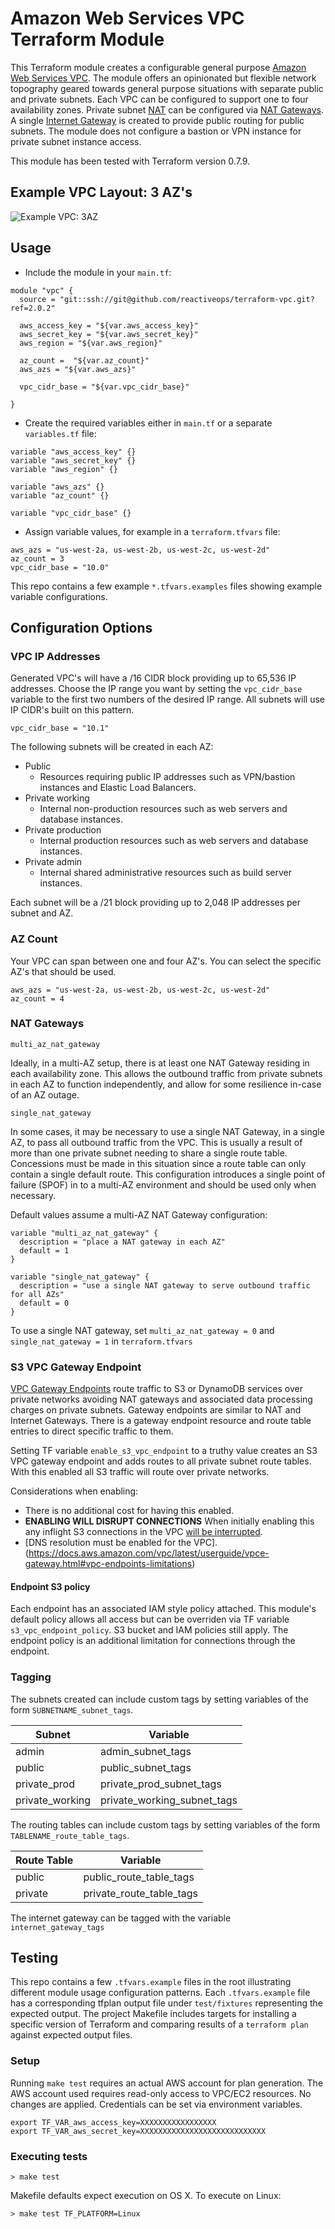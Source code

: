 # Amazon Web Services VPC Terraform Module

This Terraform module creates a configurable general purpose [Amazon Web Services VPC](http://docs.aws.amazon.com/AmazonVPC/latest/UserGuide/VPC_Introduction.html). The module offers an opinionated but flexible network topography geared towards general purpose situations with separate public and private subnets. Each VPC can be configured to support one to four availability zones. Private subnet [NAT](http://docs.aws.amazon.com/AmazonVPC/latest/UserGuide/vpc-nat.html) can be configured via [NAT Gateways](http://docs.aws.amazon.com/AmazonVPC/latest/UserGuide/vpc-nat-gateway.html). A single [Internet Gateway](http://docs.aws.amazon.com/AmazonVPC/latest/UserGuide/VPC_Internet_Gateway.html) is created to provide public routing for public subnets. The module does not configure a bastion or VPN instance for private subnet instance access.

This module has been tested with Terraform version 0.7.9.

## Example VPC Layout: 3 AZ's

![Example VPC: 3AZ](vpc_layout.png)

## Usage

* Include the module in your `main.tf`:

```
module "vpc" {
  source = "git::ssh://git@github.com/reactiveops/terraform-vpc.git?ref=2.0.2"

  aws_access_key = "${var.aws_access_key}"
  aws_secret_key = "${var.aws_secret_key}"
  aws_region = "${var.aws_region}"

  az_count =  "${var.az_count}"
  aws_azs = "${var.aws_azs}"

  vpc_cidr_base = "${var.vpc_cidr_base}"

}
```

* Create the required variables either in `main.tf` or a separate `variables.tf` file:

```
variable "aws_access_key" {}
variable "aws_secret_key" {}
variable "aws_region" {}

variable "aws_azs" {}
variable "az_count" {}

variable "vpc_cidr_base" {}

```

* Assign variable values, for example in a `terraform.tfvars` file:

```
aws_azs = "us-west-2a, us-west-2b, us-west-2c, us-west-2d"
az_count = 3
vpc_cidr_base = "10.0"
```

This repo contains a few example `*.tfvars.examples` files showing example variable configurations.

## Configuration Options

### VPC IP Addresses

Generated VPC's will have a /16 CIDR block providing up to 65,536 IP addresses. Choose the IP range you want by setting the `vpc_cidr_base` variable to the first two numbers of the desired IP range. All subnets will use IP CIDR's built on this pattern.

```
vpc_cidr_base = "10.1"
```

The following subnets will be created in each AZ:

* Public
  * Resources requiring public IP addresses such as VPN/bastion instances and Elastic Load Balancers.
* Private working
  * Internal non-production resources such as web servers and database instances.
* Private production
  * Internal production resources such as web servers and database instances.
* Private admin
  * Internal shared administrative resources such as build server instances.

Each subnet will be a /21 block providing up to 2,048 IP addresses per subnet and AZ.

### AZ Count

Your VPC can span between one and four AZ's. You can select the specific AZ's that should be used.

```
aws_azs = "us-west-2a, us-west-2b, us-west-2c, us-west-2d"
az_count = 4
```

### NAT Gateways

`multi_az_nat_gateway`

Ideally, in a multi-AZ setup, there is at least one NAT Gateway residing in each availability zone.  This allows the outbound traffic from private subnets in each AZ to function independently, and allow for some resilience in-case of an AZ outage.

`single_nat_gateway`

In some cases, it may be necessary to use a single NAT Gateway, in a single AZ, to pass all outbound traffic from the VPC.  This is usually a result of more than one private subnet needing to share a single route table. Concessions must be made in this situation since a route table can only contain a single default route.  This configuration introduces a single point of failure (SPOF) in to a multi-AZ environment and should be used only when necessary.

Default values assume a multi-AZ NAT Gateway configuration:
```
variable "multi_az_nat_gateway" {
  description = "place a NAT gateway in each AZ"
  default = 1
}

variable "single_nat_gateway" {
  description = "use a single NAT gateway to serve outbound traffic for all AZs"
  default = 0
}
```

To use a single NAT gateway, set `multi_az_nat_gateway = 0` and `single_nat_gateway = 1` in `terraform.tfvars`

### S3 VPC Gateway Endpoint

[VPC Gateway Endpoints](https://docs.aws.amazon.com/vpc/latest/userguide/vpce-gateway.html) route traffic to S3 or DynamoDB services over private networks avoiding NAT gateways and associated data processing charges on private subnets. Gateway endpoints are similar to NAT and Internet Gateways. There is a gateway endpoint resource and route table entries to direct specific traffic to them.

Setting TF variable `enable_s3_vpc_endpoint` to a truthy value creates an S3 VPC gateway endpoint and adds routes to all private subnet route tables. With this enabled all S3 traffic will route over private networks.

Considerations when enabling:

* There is no additional cost for having this enabled.
* **ENABLING WILL DISRUPT CONNECTIONS** When initially enabling this any inflight S3 connections in the VPC [will be interrupted](https://docs.aws.amazon.com/vpc/latest/userguide/vpc-endpoints-s3.html).
* [DNS resolution must be enabled for the VPC].(https://docs.aws.amazon.com/vpc/latest/userguide/vpce-gateway.html#vpc-endpoints-limitations)

#### Endpoint S3 policy

Each endpoint has an associated IAM style policy attached. This module's default policy allows all access but can be overriden via TF variable `s3_vpc_endpoint_policy`. S3 bucket and IAM policies still apply. The endpoint policy is an additional limitation for connections through the endpoint.

### Tagging

The subnets created can include custom tags by setting variables of the form `SUBNETNAME_subnet_tags`.

| Subnet          | Variable                    |
| --------------- | --------------------------- |
| admin           | admin_subnet_tags           |
| public          | public_subnet_tags          |
| private_prod    | private_prod_subnet_tags    |
| private_working | private_working_subnet_tags |

The routing tables can include custom tags by setting variables of the form `TABLENAME_route_table_tags`.

| Route Table | Variable                 |
| ----------- | ------------------------ |
| public      | public_route_table_tags  |
| private     | private_route_table_tags |

The internet gateway can be tagged with the variable `internet_gateway_tags`

## Testing

This repo contains a few `.tfvars.example` files in the root illustrating different module usage configuration patterns. Each `.tfvars.example` file has a corresponding tfplan output file under `test/fixtures` representing the expected output. The project Makefile includes targets for installing a specific version of Terraform and comparing results of a `terraform plan` against expected output files.

### Setup

Running `make test` requires an actual AWS account for plan generation. The AWS account used requires read-only access to VPC/EC2 resources. No changes are applied. Credentials can be set via environment variables.

```
export TF_VAR_aws_access_key=XXXXXXXXXXXXXXXXX
export TF_VAR_aws_secret_key=XXXXXXXXXXXXXXXXXXXXXXXXXXXX
```

### Executing tests

```
> make test
```

Makefile defaults expect execution on OS X. To execute on Linux:

```
> make test TF_PLATFORM=Linux
```
